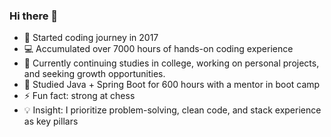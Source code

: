 ### Hi there 👋

- 🚀 Started coding journey in 2017
- 💻 Accumulated over 7000 hours of hands-on coding experience
- 🔭 Currently continuing studies in college, working on personal projects, and seeking growth opportunities.
- 🌱 Studied Java + Spring Boot for 600 hours with a mentor in boot camp
- ⚡ Fun fact: strong at chess
- 💡 Insight: I prioritize problem-solving, clean code, and stack experience as key pillars

